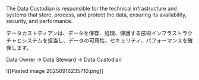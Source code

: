 
The Data Custodian is responsible for the technical infrastructure and systems that store, process, and protect the data, ensuring its availability, security, and performance.

データカストディアンは、データを保存、処理、保護する技術インフラストラクチャとシステムを担当し、データの可用性、セキュリティ、パフォーマンスを確保します。

Data Owner -> Data Steward -> Data Custodian

![[Pasted image 20250916235710.png]]